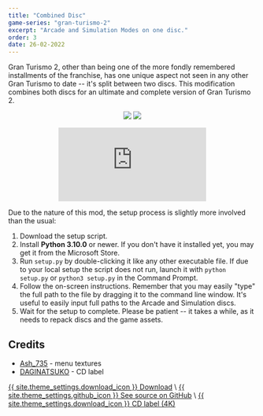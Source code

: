 ```yaml
---
title: "Combined Disc"
game-series: "gran-turismo-2"
excerpt: "Arcade and Simulation Modes on one disc."
order: 3
date: 26-02-2022
---
```


Gran Turismo 2, other than being one of the more fondly remembered installments of the franchise, has one unique aspect
not seen in any other Gran Turismo to date -- it's split between two discs.
This modification combines both discs for an ultimate and complete version of Gran Turismo 2.

<p class="mod-screenshot" align="center">
<a href="{% link assets/img/posts/gt2-combined/arcade-mode.jpg %}"><img src="{% link assets/img/posts/gt2-combined/arcade-mode.jpg %}"></a>
<a href="{% link assets/img/posts/gt2-combined/gt-mode.jpg %}"><img src="{% link assets/img/posts/gt2-combined/gt-mode.jpg %}"></a>
</p>

<div align="center" class="video-container">
<iframe src="https://www.youtube.com/embed/jByvSCDQLdY" frameborder="0" allowfullscreen></iframe>
</div>

Due to the nature of this mod, the setup process is slightly more involved than the usual:
1. Download the setup script.
2. Install **Python 3.10.0** or newer. If you don't have it installed yet, you may get it from the Microsoft Store.
3. Run `setup.py` by double-clicking it like any other executable file. If due to your local setup the script does not run,
launch it with `python setup.py` or `python3 setup.py` in the Command Prompt.
4. Follow the on-screen instructions. Remember that you may easily "type" the full path to the file by dragging it to the command line window.
It's useful to easily input full paths to the Arcade and Simulation discs.
5. Wait for the setup to complete. Please be patient -- it takes a while, as it needs to repack discs and the game assets.

## Credits
* [Ash_735](https://twitter.com/Ash_735) - menu textures
* [DAGINATSUKO](https://daginatsuko.com/) - CD label

<a href="https://github.com/CookiePLMonster/GT2-Combined-Disc/releases/latest/download/GT2-Combined-Disc.zip" class="button" role="button">{{ site.theme_settings.download_icon }} Download</a> \\
<a href="https://github.com/CookiePLMonster/GT2-Combined-Disc" class="button github" role="button" target="_blank">{{ site.theme_settings.github_icon }} See source on GitHub</a> \\
<a href="{% link assets/img/posts/gt2-combined/gt2-combined-disc-label.png %}" class="button" role="button">{{ site.theme_settings.download_icon }} CD label (4K)</a>
